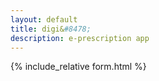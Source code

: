 ```yaml
---
layout: default
title: digi&#8478;
description: e-prescription app
---
```

<!--spinner start-->
<center><div id="spin" class="preloader-wrapper active">
<div class="spinner-layer">
<div class="circle-clipper left">
<div class="circle"></div>
</div><div class="gap-patch">
<div class="circle"></div>
</div><div class="circle-clipper right">
<div class="circle"></div>
</div>
</div>
</div></center>
<!--spinner end-->

{% include_relative form.html %}
<script>
var id, pass;
window.onload = (event) => {
  //======cookie start
id = getCookie("id");
pass = getCookie("pass");
if (id != "" && id != null && pass != "" && pass != null && !isNaN(getCookie("id"))) {
getData(id, pass);
} else {
  //id and password prompt
  id = prompt("Please enter your id number:","");
  while (isNaN(id)){
  id = prompt("Please enter your id NUMBER:","");
  }
  pass = prompt("Please enter your password:","");
  
  if (id != "" && id != null && pass != "" && pass != null){
    setCookie("id", id, 30);
    setCookie("pass", pass, 30);
    getData(id, pass);
    }else{
      M.toast({html: 'Enter valid id and password.'});
    }
}
};

function setCookie(cname, cvalue, exdays) {
var d = new Date();
d.setTime(d.getTime() + (exdays * 24 * 60 * 60 * 1000));
var expires = "expires="+d.toUTCString();
document.cookie = cname + "=" + cvalue + ";" + expires + ";path=/";
}

function getCookie(cname) {
var name = cname + "=";
var ca = document.cookie.split(';');
for(var i = 0; i < ca.length; i++) {
  var c = ca[i];
  while (c.charAt(0) == ' ') {
    c = c.substring(1);
  }
  if (c.indexOf(name) == 0) {
    return c.substring(name.length, c.length);
  }
}
return "";
}

function clearCookie(cname){
document.cookie = cname +"=; expires=Thu, 01 Jan 1970 00:00:00 UTC; path=/;";
}
//===cookie end
function editDetails(){
window.location.assign("../user/?edit");
}
function getData(id, pass) {
var url = "https://script.google.com/macros/s/AKfycbwfHSn8ysX_yhbNIx_FHtqwJhH1pqML_0fZ9QV65gjSbOOw2Wo/exec?callback=loadData&id="+ id +"&pass="+ pass;
$.ajax({
  crossDomain: true,
  url: url,
  method: "GET",
  dataType: "jsonp"
});

}
function otherSignedInStuff(googleUser){
//var profile = googleUser.getBasicProfile();
//$('#userMail').text(profile.getEmail());
//M.toast({html: 'Hi '+profile.getName()});
}
var e;
function loadData(e) {
if (e == "Password Wrong"){
  $("#main_content").html("User id/ password mismatch. Contact support if problem persisting.");
  clearCookie('id');
  clearCookie('pass');
  return;
}
try {
  e = e;
  $('#doctorDetails').html('<h5>Welcome back '+e[1]+'.</h5>'+'\n<small>'+e[2]+'-'+e[3]+'\n'+e[4]+'-'+e[0]+'\n'+e[5]+'\n'+e[6]+'-'+e[7]+'</small>');
  $('form').show();
  $('#spin').hide();
}catch(err){
  $("#main_content").html(err);
  clearCookie('id');
  clearCookie('pass');
}
}
function otherStuff(){
//==================header
  //institiute
  doc.setTextColor(c0);
  doc.setFont("times", "bold");
  doc.setFontSize(f4);
  doc.text(e[0], 203, 15, null, null, "right");
  doc.setFont("times", "normal");
  //consultant
  doc.setFontSize(f3);
  doc.text(e[1],203, 25, null, null, "right");
  //degree
  doc.setFontSize(f0);
  doc.text(e[2], 203, 30, null, null, "right");
  //post
  doc.setFontSize(f2);
  doc.text(e[4], 203, 35, null, null, "right");
  //address
  doc.setFontSize(f0);
  doc.text(e[5]+"\n"+e[6]+", "+ e[7], 203, 42, null, null, "right");
  //===============footer
  var signImg = e[8];
  if (signImg != '')
    doc.addImage(signImg, 170, 259, 35, 17);
  doc.setFont("times", "normal");
  doc.text(e[1],203, 285, null, null, "right");
  doc.setFontSize(f0-3);
  doc.text(e[3].toString(), 203, 290, null, null, "right");
  }
</script>
